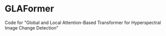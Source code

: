 # GLAFormer
Code for "Global and Local Attention-Based Transformer for Hyperspectral Image Change Detection"
